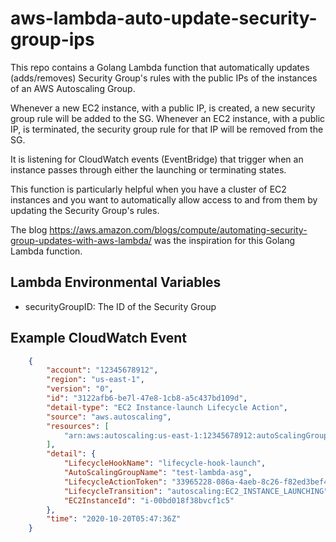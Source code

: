 # aws-lambda-auto-update-security-group-ips

This repo contains a Golang Lambda function that automatically updates (adds/removes) Security Group's rules with the 
public IPs of the instances of an AWS Autoscaling Group.

Whenever a new EC2 instance, with a public IP, is created, a new security group rule will be added to the SG.
Whenever an EC2 instance, with a public IP, is terminated, the security group rule for that IP will be removed from 
the SG.

It is listening for CloudWatch events (EventBridge) that trigger when an instance passes through either the launching 
or terminating states.

This function is particularly helpful when you have a cluster of EC2 instances and you want to automatically allow 
access to and from them by updating the Security Group's rules.

The blog https://aws.amazon.com/blogs/compute/automating-security-group-updates-with-aws-lambda/ was the inspiration
for this Golang Lambda function.

## Lambda Environmental Variables
* securityGroupID: The ID of the Security Group

## Example CloudWatch Event
```json
    {
        "account": "12345678912",
        "region": "us-east-1",
        "version": "0",
        "id": "3122afb6-be7l-47e8-1cb8-a5c437bd109d",
        "detail-type": "EC2 Instance-launch Lifecycle Action",
        "source": "aws.autoscaling",
        "resources": [
            "arn:aws:autoscaling:us-east-1:12345678912:autoScalingGroup:d3fe9d10-34d0-4c62-b9bb-293b41ba3781:autoScalingGroupName/test-lambda-asg"
        ],
        "detail": {
            "LifecycleHookName": "lifecycle-hook-launch",
            "AutoScalingGroupName": "test-lambda-asg",
            "LifecycleActionToken": "33965228-086a-4aeb-8c26-f82ed3bef491",
            "LifecycleTransition": "autoscaling:EC2_INSTANCE_LAUNCHING",
            "EC2InstanceId": "i-00bd018f38bvcf1c5"
        },
        "time": "2020-10-20T05:47:36Z"
    }
```
